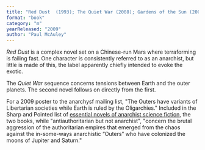 ```yaml
---
title: "Red Dust  (1993); The Quiet War (2008); Gardens of the Sun (2009)"
format: "book"
category: "m"
yearReleased: "2009"
author: "Paul McAuley"
---
```

_Red Dust_ is a complex novel set on a Chinese-run  Mars where terraforming is failing fast. One character is consistently referred  to as an anarchist, but little is made of this, the label apparently chiefly  intended to evoke the exotic.
 

The _Quiet War_ sequence concerns tensions between Earth and  the outer planets. The second novel follows on directly from the first.
 

For a 2009 poster to the anarchysf mailing list, "The  Outers have variants of Libertarian societies while Earth is ruled by the  Oligarchies." Included in the Sharp and Pointed list of <a href="https://seesharppress.wordpress.com/tag/anarchist-science-fiction/"> essential novels of anarchist science fiction</a>, the two books,  while "antiauthoritarian but not anarchist",  "concern the brutal aggression of the authoritarian empires that emerged from  the chaos against the in-some-ways anarchistic “Outers” who have colonized the  moons of Jupiter and Saturn."
 
